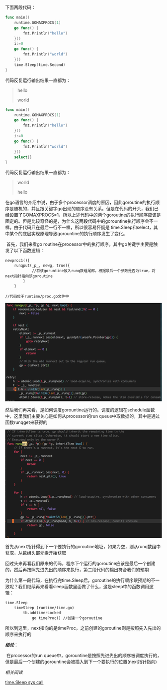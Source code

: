 下面两段代码：

```go
func main() 
	runtime.GOMAXPROCS(1)
	go func() {
		fmt.Println("hello")
	}()
	i:=0
	go func() {
		fmt.Println("world")
	}()
	time.Sleep(time.Second)
}
```

代码反复运行输出结果一直都为：

> hello
>
> world

```go
func main() 
	runtime.GOMAXPROCS(1)
	go func() {
		fmt.Println("hello")
	}()
	i:=0
	go func() {
		fmt.Println("world")
	}()
	select{}
}
```

代码反复运行输出结果一直都为：

>world
>
>hello

​	在go语言的介绍中说，由于多个processor调度的原因，因此goroutine的执行顺序是随机的，并且跟关键字go出现的顺序没有关系。但是在代码的开头，我们已经设置了GOMAXPROCS=1，所以上述代码中的两个goroutine的执行顺序应该是固定的。但是比较奇怪的是，为什么这两段代码中的gorountine执行顺序会不一样。由于代码只在最后一行不一样，所以很容易怀疑是 time.Sleep和select，其中某个的底层实现原理导致gorountine的执行顺序发生了变化。

​	首先，我们来看go routine在processor中的执行顺序，其中go关键字主要是触发了以下函数逻辑：

```
newproc1(){
	runqput(_p_, newg, true){
			//将该goruntine放入runq数组尾部，根据最后一个参数是否为true，将next指针指向该goroutine
		}
	}
	
//代码位于runtime/proc.go文件中

```

![image-20190422015543137](https://github.com/zct/notes/blob/master/golang/img/image-20190422015543137.png?raw=true)

然后我们再来看，是如何调度gorountine运行的。调度的逻辑在schedule函数中，这里我们主要关心是如何从processor的run queue中取数据的，其中是通过函数runqget来获得的

![image-20190422020131164](https://github.com/zct/notes/blob/master/golang/img/image-20190422020131164.png?raw=true)

​	首先从next指针得到下一个要执行的goroutine地址，如果为空，则从runq数组中获取，从数组头部元素开始获取

​	回过头来再看我们原来的代码，程序下个运行的goroutine应该是最后一个创建的，然后再按照先进先出的顺序来执行，第二段代码的输出符合我们的预期

​	为什么第一段代码，在执行完time.Sleep后，goroutine的执行顺序跟预期的不一致呢？我们继续再来看看sleep函数里面做了什么，这是sleep中的函数调用逻辑：

```
time.Sleep 
	timeSleep (runtime/time.go)
		tb.addtimerLocked
			go timeProc() //创建一个goroutine

```

所以到这里，next指向的是timeProc，之前创建的goroutine则是按照先入先出的顺序来执行的



***结论***：

​	在processor的run queue中，gorountine是按照先进先出的顺序被调度执行的，但是最后一个创建的gorountine会被插入到下一个要执行的位置(next指针指向)



*相关阅读*



[time.Sleep sys call](https://github.com/golang/go/issues/25471)